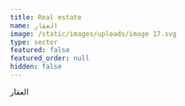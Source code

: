 ```yaml
---
title: Real estate
name: العقار
image: /static/images/uploads/image 17.svg
type: sector
featured: false
featured_order: null
hidden: false
---
```

العقار
